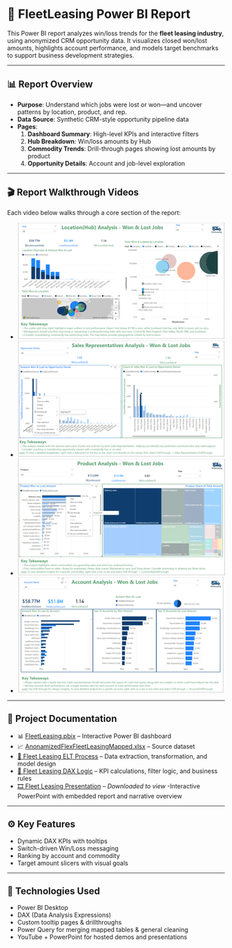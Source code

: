 # 🚗 FleetLeasing Power BI Report

This Power BI report analyzes win/loss trends for the **fleet leasing industry**, using anonymized CRM opportunity data. It visualizes closed won/lost amounts, highlights account performance, and models target benchmarks to support business development strategies.

---

## 📊 Report Overview

- **Purpose**: Understand which jobs were lost or won—and uncover patterns by location, product, and rep.
- **Data Source**: Synthetic CRM-style opportunity pipeline data
- **Pages**:
  1. **Dashboard Summary**: High-level KPIs and interactive filters
  2. **Hub Breakdown**: Win/loss amounts by Hub
  3. **Commodity Trends**: Drill-through pages showing lost amounts by product
  4. **Opportunity Details**: Account and job-level exploration

---

## 🎬 Report Walkthrough Videos

Each video below walks through a core section of the report:

- [![Location Analysis ➜](https://github.com/lisa-mcdonough/FleetLeasingCompany/blob/main/FleetLeasingCompany/Assets/PNG-LocationAnalysisFL.png)](https://youtu.be/OHdYXJLNDXo)
- [![Sales Rep Analysis ➜](https://github.com/lisa-mcdonough/FleetLeasingCompany/blob/main/FleetLeasingCompany/Assets/PNG-SalesRepAnalysisFL.png)](https://youtu.be/UzrGFsMSg3A)
- [![Product Analysis ➜](https://github.com/lisa-mcdonough/FleetLeasingCompany/blob/main/FleetLeasingCompany/Assets/PNG-ProductAnalysisFL.png)](https://youtu.be/Rso83NkXpQQ)
- [![Account Analysis ➜](https://github.com/lisa-mcdonough/FleetLeasingCompany/blob/main/FleetLeasingCompany/Assets/PNG-AccountAnalysisFL.png)](https://youtu.be/WHrV6jSXY74)

---

## 📄 Project Documentation
- 📊 [FleetLeasing.pbix](https://github.com/lisa-mcdonough/FleetLeasingCompany/raw/main/FleetLeasingCompany/FleetLeasing.pbix) – Interactive Power BI dashboard  
- 📈 [AnonamizedFlexFleetLeasingMapped.xlsx](https://github.com/lisa-mcdonough/FleetLeasingCompany/raw/main/FleetLeasingCompany/AnonamizedFlexFleetLeasingMapped.xlsx) – Source dataset 
- [🔄 Fleet Leasing ELT Process](https://github.com/lisa-mcdonough/FleetLeasingCompany/blob/main/FleetLeasingCompany/FleetLeasingELT.md) – Data extraction, transformation, and model design  
- [🧮 Fleet Leasing DAX Logic](https://github.com/lisa-mcdonough/FleetLeasingCompany/blob/main/FleetLeasingCompany/FleetLeasingDAX.md) – KPI calculations, filter logic, and business rules  
- [🎞️ Fleet Leasing Presentation](https://github.com/lisa-mcdonough/FleetLeasingCompany/blob/main/FleetLeasingCompany/FleetLeasingPowerPoint.pptx) – *Downloaded to view* -Interactive PowerPoint with embedded report and narrative overview 

---

## ⚙️ Key Features

- Dynamic DAX KPIs with tooltips   
- Switch-driven Win/Loss messaging  
- Ranking by account and commodity  
- Target amount slicers with visual goals


---

## 🧠 Technologies Used

- Power BI Desktop  
- DAX (Data Analysis Expressions)  
- Custom tooltip pages & drillthroughs 
- Power Query for merging mapped tables & general cleaning   
- YouTube + PowerPoint for hosted demos and presentations
